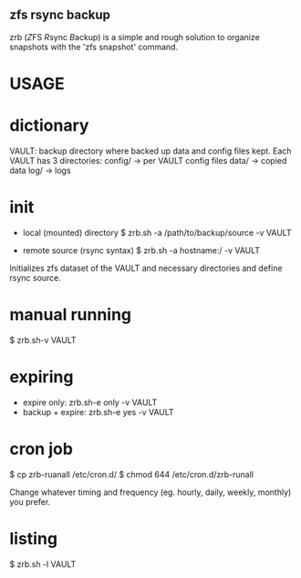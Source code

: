 zfs rsync backup
----------------
zrb (*Z*FS *R*sync *B*ackup) is a simple and rough solution to organize snapshots with the 'zfs snapshot' command.

USAGE
=====

# dictionary
VAULT: backup directory where backed up data and config files kept.
Each VAULT has 3 directories:
config/ -> per VAULT config files
data/ -> copied data
log/ -> logs

# init
- local (mounted) directory
$ zrb.sh -a /path/to/backup/source -v VAULT

- remote source (rsync syntax)
$ zrb.sh -a hostname:/ -v VAULT


Initializes zfs dataset of the VAULT and necessary directories and define rsync source.

# manual running
$ zrb.sh-v VAULT

# expiring
- expire only: zrb.sh-e only -v VAULT
- backup + expire: zrb.sh-e yes -v VAULT

# cron job
$ cp zrb-ruanall /etc/cron.d/
$ chmod 644 /etc/cron.d/zrb-runall

Change whatever timing and frequency (eg. hourly, daily, weekly, monthly) you prefer.

# listing
$ zrb.sh -l VAULT
